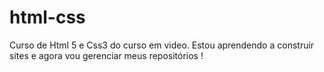 # html-css
 Curso de Html 5 e Css3 do curso em video. 
 Estou aprendendo a construir sites e agora vou gerenciar meus repositórios !
